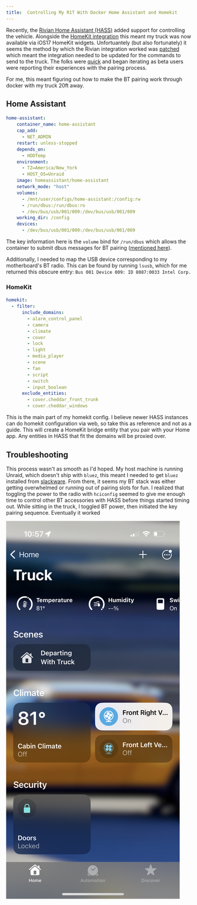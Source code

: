 ```yaml
---
title:  Controlling My R1T With Docker Home Assistant and Homekit 
---
```


Recently, the [Rivian Home Assistant (HASS)](https://github.com/bretterer/home-assistant-rivian/releases/tag/1.0.0-beta.6) added support for controlling the vehicle. 
Alongside the [HomeKit integration](https://www.home-assistant.io/integrations/homekit/) this meant my truck was now available via iOS17 HomeKit widgets.
Unfortuantely (but also fortunately) it seems the method by which the Rivian integration worked was [patched](https://rivian.software/2023-34-00/) which meant the integration needed to be updated for the commands to send to the truck. 
The folks were [quick](https://github.com/bretterer/home-assistant-rivian/releases/tag/1.0.0-beta.7) and began iterating as beta users were reporting their experiences with the pairing process. 

For me, this meant figuring out how to make the BT pairing work through docker with my truck 20ft away. 

## Home Assistant

```yaml
home-assistant:
    container_name: home-assistant
    cap_add:
      - NET_ADMIN
    restart: unless-stopped
    depends_on:
      - HDDTemp
    environment:
      - TZ=America/New_York
      - HOST_OS=Unraid
    image: homeassistant/home-assistant
    network_mode: "host"
    volumes:
      - /mnt/user/configs/home-assistant:/config:rw
      - /run/dbus:/run/dbus:ro
      - /dev/bus/usb/001/009:/dev/bus/usb/001/009
    working_dir: /config
    devices:
      - /dev/bus/usb/001/009:/dev/bus/usb/001/009
```

The key information here is the `volume` bind for `/run/dbus` which allows the container to submit dbus messages for BT pairing ([mentioned here](https://www.home-assistant.io/integrations/bluetooth/#additional-requirements-by-install-method)).

Additionally, I needed to map the USB device corresponding to my motherboard's BT radio. 
This can be found by running `lsusb`, which for me returned this obscure entry: `Bus 001 Device 009: ID 8087:0033 Intel Corp.`

### HomeKit

```yaml
homekit:
  - filter:
      include_domains:
        - alarm_control_panel
        - camera
        - climate
        - cover
        - lock
        - light
        - media_player
        - scene
        - fan
        - script
        - switch
        - input_boolean
      exclude_entities:
        - cover.cheddar_front_trunk
        - cover.cheddar_windows
```

This is the main part of my homekit config. I believe newer HASS instances can do homekit configuration via web, so take this as reference and not as a guide. 
This will create a HomeKit bridge entity that you pair with your Home app. 
Any entities in HASS that fit the domains will be proxied over.

## Troubleshooting

This process wasn't as smooth as I'd hoped. My host machine is running Unraid, which doesn't ship with `bluez`, this meant I needed to get `bluez` installed from [slackware](https://slackware.pkgs.org/15.0/slackware-patches-x86_64/bluez-5.64-x86_64-1_slack15.0.txz.html). From there, it seems my BT stack was either getting overwhelmed or running out of pairing slots for fun. 
I realized that toggling the power to the radio with `hciconfig` seemed to give me enough time to control other BT accessories with HASS before things started timing out. 
While sitting in the truck, I toggled BT power, then initiated the key pairing sequence. Eventually it worked

![](/assets/image/IMG_3984.png)
